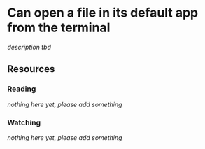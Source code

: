 # Can open a file in its default app from the terminal

_description tbd_

## Resources

### Reading

_nothing here yet, please add something_

### Watching

_nothing here yet, please add something_
